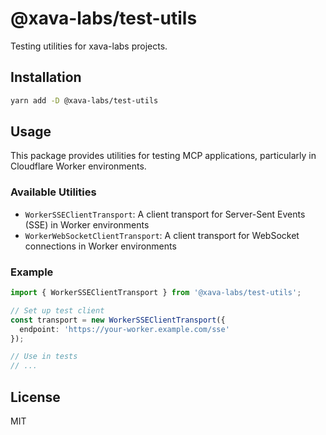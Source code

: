 # @xava-labs/test-utils

Testing utilities for xava-labs projects.

## Installation

```bash
yarn add -D @xava-labs/test-utils
```

## Usage

This package provides utilities for testing MCP applications, particularly in Cloudflare Worker environments.

### Available Utilities

- `WorkerSSEClientTransport`: A client transport for Server-Sent Events (SSE) in Worker environments
- `WorkerWebSocketClientTransport`: A client transport for WebSocket connections in Worker environments

### Example

```typescript
import { WorkerSSEClientTransport } from '@xava-labs/test-utils';

// Set up test client
const transport = new WorkerSSEClientTransport({
  endpoint: 'https://your-worker.example.com/sse'
});

// Use in tests
// ...
```

## License

MIT 